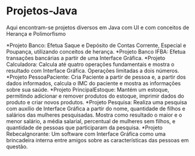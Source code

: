 # Projetos-Java
Aqui encontram-se projetos diversos em Java com UI e com conceitos de Herança e Polimorfismo

  *Projeto Banco: Efetua Saque e Depósito de Contas Corrente, Especial e Poupança, utilizando conceitos de herança.
  *Projeto Banco IFBA: Efetua transações bancárias a partir de uma Interface Gráfica.
  *Projeto Calculadora: Calcula até quatro operações fundamentais e mostra o resultado com Interface Gráfica. Operações limitadas a dois números.
  *Projeto PessoaPaciente: Cria Paciente a partir de pessoa e, a partir dos dados informados, calcula o IMC do paciente e mostra as informações sobre sua saúde.
  *Projeto PrincipalEstoque: Mantém um estoque, permitindo adicionar e remover produtos do estoque, imprimir dados do produto e criar novos produtos.
  *Projeto Pesquisa: Realiza uma pesquisa com auxílio de Interface Gráfica a partir do nome, quantidade de filhos e salários das mulheres pesquisadas. Mostra como resultado o maior e o menor salário, a média salarial, percentual de mulheres sem filhos, e quantidade de pessoas que participaram da pesquisa.
  *Projeto RebecaIgnorante: Um software com Interface Gráfica como uma brincadeira interna entre amigos sobre as características das pessoas em questão.
